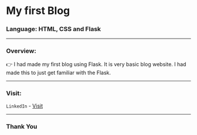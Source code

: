 # My first Blog

### Language: HTML, CSS and Flask

--- 

### Overview:

👉 I had made my first blog using Flask. It is very basic blog website. I had made this to just get familiar with the Flask.

---

### Visit:

`LinkedIn` - [Visit](https://linkedin.com/in/anshmnsoni)

--- 

### Thank You
